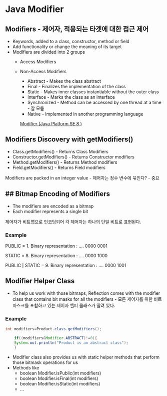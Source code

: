# Java Modifier

## Modifiers - 제어자, 적용되는 타겟에 대한 접근 제어

- Keywords, added to a class, constructor, method or field
- Add functionality or change the meaning of its target
- Modifiers are divided into 2 groups
    - Access Modifiers
    - Non-Access Modifiers
        - Abstract - Makes the class abstract
        - Final - Finalizes the implementation of the class
        - Static - Makes inner classes instantiable without the outer class
        - Interface - Marks the class as an interface
        - Synchronized - Method can be accessed by one thread at a time - 잘 모름
        - Native - Implemented in another programming language

      [Modifier (Java Platform SE 8 )](https://docs.oracle.com/javase/8/docs/api/javax/lang/model/element/Modifier.html)

## Modifiers Discovery with getModifiers()

- Class.getModifiers() - Returns Class Modifiers
- Constructor.getModifiers() - Returns Constructor modifiers
- Method.getModifiers() - Returns Method modifiers
- Field.getModifiers() - Returns Field modifiers

Modifiers are packed in an integer value - 제어자는 정수 변수에 묶인다? - 중요

## ## Bitmap Encoding of Modifiers

- The modifiers are encoded as a bitmap
- Each modifier represents a single bit

제어자가 비트맵으로 인코딩되어 각 제어자는 하나의 단일 비트로 표현된다.

### Example

PUBLIC = 1. Binary representation : …. 0000 0001

STATIC = 8. Binary representation : …. 0000 1000

PUBLIC | STATIC = 9. Binary representation : …. 0000 1001

## Modifier Helper Class

- To help us work with those bitmaps, Reflection comes with the modifier class that contains bit masks for all the
  modifiers - 모든 제어자를 위한 비트마스크를 포함하고 있는 제어자 헬퍼 클래스가 딸려 있다.

### Example

```java
int modifiers=Product.class.getModifiers();

	if((modifiers&Modifier.ABSTRACT)!=0){
	System.out.println("Product is an abstract class");
	}
```

- Modifier class also provides us with static helper methods that perform those bitmask operations for us
- Methods like
    - boolean Modifier.isPublic(int modifiers)
    - boolean Modifier.isFinal(int modifiers)
    - boolean Modifier.isStatic(int modifiers)
    - …

